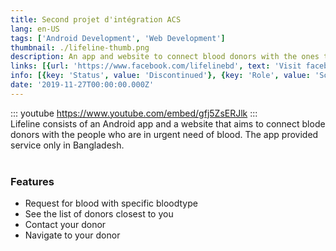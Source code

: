 ```yaml
---
title: Second projet d'intégration ACS
lang: en-US
tags: ['Android Development', 'Web Development']
thumbnail: ./lifeline-thumb.png
description: An app and website to connect blood donors with the ones that are in need.
links: [{url: 'https://www.facebook.com/lifelinebd', text: 'Visit facebook page', icon: ['fab', 'facebook']}]
info: [{key: 'Status', value: 'Discontinued'}, {key: 'Role', value: 'Software Engineer and Architect'}, {key: 'Employment', value: 'Singularity Ltd, Bangladesh'}, {key: 'Skills involved', value: ['Android SDK', 'Desktop Development', 'Web Development', 'API Development']}, {key: 'Tech used', value: ['Java', 'Android SDK', 'PHP', 'Laravel', 'Google Maps API', 'Google Places API']}]
date: '2019-11-27T00:00:00.000Z'
---
```

::: youtube https://www.youtube.com/embed/gfj5ZsERJlk
:::
<br/>
Lifeline consists of an Android app and a website that aims to connect blode donors with the people who are in urgent need of blood. The app provided service only in Bangladesh.
<br/><br/>

### Features
- Request for blood with specific bloodtype
- See the list of donors closest to you
- Contact your donor
- Navigate to your donor